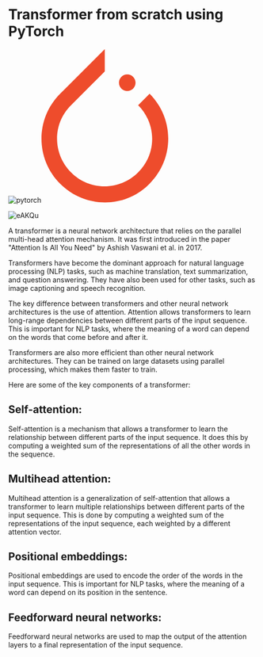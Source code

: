 # Transformer from scratch using PyTorch
![pytorch](https://github.com/Kirouane-Ayoub/transformer_from_scratch-PyTorch/assets/99510125/ea0f83f2-10eb-4323-a104-0ff1c0412eb4)<svg height="310" preserveAspectRatio="xMidYMid" viewBox="0 0 256 310" width="256" xmlns="http://www.w3.org/2000/svg"><path d="m218.281037 90.106412c50.291951 50.291951 50.291951 130.968622 0 181.609823-49.244202 50.291951-130.2701229 50.291951-180.5620738 0s-50.2919509-131.317872 0-181.609823l90.1064118-90.106412v45.053206l-8.381992 8.3819918-59.7216913 59.7216912c-37.7189632 37.020464-37.7189632 97.789905 0 135.508868 37.0204638 37.718963 97.7899043 37.718963 135.5088673 0 37.718964-37.020464 37.718964-97.789904 0-135.508868zm-45.053206-5.5879945c-9.258493 0-16.763984-7.5054912-16.763984-16.7639837s7.505491-16.7639836 16.763984-16.7639836c9.258492 0 16.763983 7.5054911 16.763983 16.7639836s-7.505491 16.7639837-16.763983 16.7639837z" fill="#ee4c2c"/></svg>

![eAKQu](https://github.com/Kirouane-Ayoub/transformer_from_scratch/assets/99510125/4d676a46-4f31-4cea-91e0-00825aa5730a)


A transformer is a neural network architecture that relies on the parallel multi-head attention mechanism. It was first introduced in the paper "Attention Is All You Need" by Ashish Vaswani et al. in 2017.

Transformers have become the dominant approach for natural language processing (NLP) tasks, such as machine translation, text summarization, and question answering. They have also been used for other tasks, such as image captioning and speech recognition.

The key difference between transformers and other neural network architectures is the use of attention. Attention allows transformers to learn long-range dependencies between different parts of the input sequence. This is important for NLP tasks, where the meaning of a word can depend on the words that come before and after it.

Transformers are also more efficient than other neural network architectures. They can be trained on large datasets using parallel processing, which makes them faster to train.

Here are some of the key components of a transformer:

## Self-attention: 
Self-attention is a mechanism that allows a transformer to learn the relationship between different parts of the input sequence. It does this by computing a weighted sum of the representations of all the other words in the sequence.

## Multihead attention: 
Multihead attention is a generalization of self-attention that allows a transformer to learn multiple relationships between different parts of the input sequence. This is done by computing a weighted sum of the representations of the input sequence, each weighted by a different attention vector.

## Positional embeddings: 
Positional embeddings are used to encode the order of the words in the input sequence. This is important for NLP tasks, where the meaning of a word can depend on its position in the sentence.

## Feedforward neural networks: 
Feedforward neural networks are used to map the output of the attention layers to a final representation of the input sequence.
